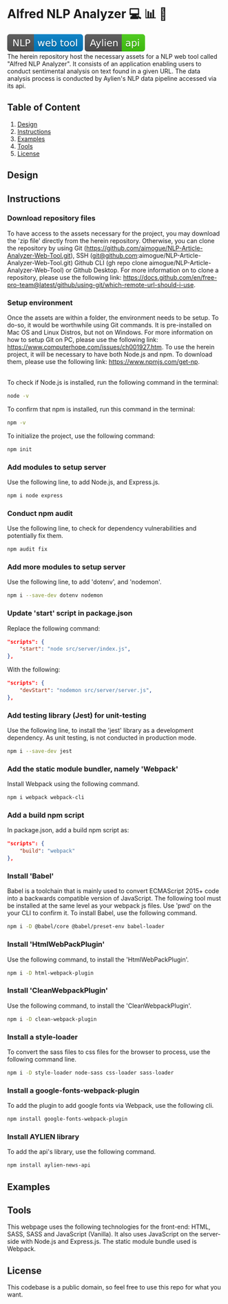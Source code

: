 # Alfred NLP Analyzer :computer: :bar_chart: :scroll:

![Application Logo](images/NLP-web-tool-blue.svg)
![Api Logo](images/Aylien-api-brightgreen.svg)
</br>
The herein repository host the necessary assets for a NLP web tool called "Alfred NLP Analyzer". It consists of an application enabling users to conduct sentimental analysis on text found in a given URL. The data analysis process is conducted by Aylien's NLP data pipeline accessed via its api.

## Table of Content

1. [Design](#Design)
2. [Instructions](#Instructions)
3. [Examples](#Examples)
4. [Tools](#Tools)
5. [License](#License)

## Design

## Instructions

### Download repository files

To have access to the assets necessary for the project, you may download the 'zip file' directly from the herein repository. Otherwise, you can clone the repository by using Git (<https://github.com/aimogue/NLP-Article-Analyzer-Web-Tool.git>), SSH (git@github.com:aimogue/NLP-Article-Analyzer-Web-Tool.git) Github CLI (gh repo clone aimogue/NLP-Article-Analyzer-Web-Tool) or Github Desktop. For more information on to clone a repository, please use the following link: <https://docs.github.com/en/free-pro-team@latest/github/using-git/which-remote-url-should-i-use>.

### Setup environment

Once the assets are within a folder, the environment needs to be setup. To do-so, it would be worthwhile using Git commands. It is pre-installed on Mac OS and Linux Distros, but not on Windows. For more information on how to setup Git on PC, please use the following link: <https://www.computerhope.com/issues/ch001927.htm>. To use the herein project, it will be necessary to have both Node.js and npm. To download them, please use the following link: <https://www.npmjs.com/get-np>.
</br></br>

To check if Node.js is installed, run the following command in the terminal:

```bash
node -v
```

To confirm that npm is installed, run this command in the terminal:

```bash
npm -v
```

To initialize the project, use the following command:

```bash
npm init
```

### Add modules to setup server

Use the following line, to add Node.js, and Express.js.

```bash
npm i node express
```

### Conduct npm audit

Use the following line, to check for dependency vulnerabilities and potentially fix them.

```bash
npm audit fix
```

### Add more modules to setup server

Use the following line, to add 'dotenv', and 'nodemon'.

```bash
npm i --save-dev dotenv nodemon
```

### Update 'start' script in package.json

Replace the following command:

```json
"scripts": {
    "start": "node src/server/index.js",
},
```

With the following:

```json
"scripts": {
    "devStart": "nodemon src/server/server.js",
},
```

### Add testing library (Jest) for unit-testing

Use the following line, to install the 'jest' library as a development dependency. As unit testing, is not conducted in production mode.

```bash
npm i --save-dev jest
```

### Add the static module bundler, namely 'Webpack'

Install Webpack using the following command.

```bash
npm i webpack webpack-cli
```

### Add a build npm script

In package.json, add a build npm script as:

```json
"scripts": {
    "build": "webpack"
},
```

### Install 'Babel'

Babel is a toolchain that is mainly used to convert ECMAScript 2015+ code into a backwards compatible version of JavaScript. The following tool must be installed at the same level as your webpack js files. Use 'pwd' on the your CLI to confirm it. To install Babel, use the following command.

```bash
npm i -D @babel/core @babel/preset-env babel-loader
```

### Install 'HtmlWebPackPlugin'

Use the following command, to install the 'HtmlWebPackPlugin'.

```bash
npm i -D html-webpack-plugin
```

### Install 'CleanWebpackPlugin'

Use the following command, to install the 'CleanWebpackPlugin'.

```bash
npm i -D clean-webpack-plugin
```

### Install a style-loader

To convert the sass files to css files for the browser to process, use the following command line.

```bash
npm i -D style-loader node-sass css-loader sass-loader
```

### Install a google-fonts-webpack-plugin

To add the plugin to add google fonts via Webpack, use the following cli.

```bash
npm install google-fonts-webpack-plugin
```

### Install AYLIEN library

To add the api's library, use the following command.

```bash
npm install aylien-news-api
```

## Examples

## Tools

This webpage uses the following technologies for the front-end: HTML, SASS, SASS and JavaScript (Vanilla). It also uses JavaScript on the server-side with Node.js and Express.js. The static module bundle used is Webpack.

## License

This codebase is a public domain, so feel free to use this repo for what you want.
